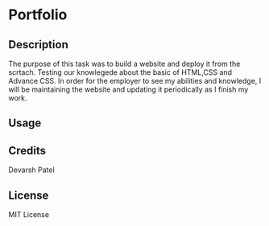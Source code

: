 # Portfolio

## Description

The purpose of this task was to build a website and deploy it from the scrtach. Testing our knowlegede about the basic of HTML,CSS and Advance CSS. In order for the employer to see my abilities and knowledge, I will be maintaining the website and updating it periodically as I finish my work.

## Usage





## Credits

Devarsh Patel

## License

MIT License